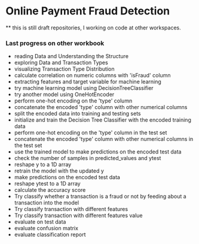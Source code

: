 # Online Payment Fraud Detection

** this is still draft repositories, I working on code at other workspaces.

### Last progress on other workbook
- reading Data and Understanding the Structure
- exploring Data and Transaction Types
- visualizing Transaction Type Distribution
- calculate correlation on numeric columns with 'isFraud' column
- extracting features and target variable for machine learning
- try machine learning model using DecisionTreeClassifier
- try another model using OneHotEncoder
- perform one-hot encoding on the 'type' column
- concatenate the encoded 'type' column with other numerical columns
- split the encoded data into training and testing sets
- initialize and train the Decision Tree Classifier with the encoded training data
- perform one-hot encoding on the 'type' column in the test set
- concatenate the encoded 'type' column with other numerical columns in the test set
- use the trained model to make predictions on the encoded test data
- check the number of samples in predicted_values and ytest
- reshape y to a 1D array
- retrain the model with the updated y
- make predictions on the encoded test data
- reshape ytest to a 1D array
- calculate the accuracy score
- Try classify whether a transaction is a fraud or not by feeding about a transaction into the model
- Try classify transaction with different features
- Try classify transaction with different features value
- evaluate on test data
- evaluate confusion matrix
- evaluate classification report
